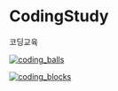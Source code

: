 # CodingStudy
코딩교육

[![coding_balls](https://scontent-icn1-1.xx.fbcdn.net/v/t15.0-10/24544287_1576756472383190_6696124481439531008_n.jpg?oh=0c705222d811aabaa50e73c5e9b6fbcf&oe=5A896531)](https://www.facebook.com/plugins/video.php?href=https%3A%2F%2Fwww.facebook.com%2Fbonex.gu%2Fvideos%2F1576740185718152%2F&show_text=0&width=560)

[![coding_blocks](https://scontent-icn1-1.xx.fbcdn.net/v/t15.0-10/24506917_1577695975622573_8468497346643099648_n.jpg?oh=c1681bfe1719a510726256f464d8050d&oe=5A8F84DE)](https://www.facebook.com/plugins/video.php?href=https%3A%2F%2Fwww.facebook.com%2Fbonex.gu%2Fvideos%2F1577647298960774%2F&show_text=0&width=560)
